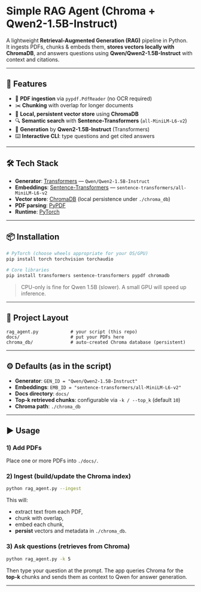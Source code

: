 # Simple RAG Agent (Chroma + Qwen2-1.5B-Instruct)

A lightweight **Retrieval-Augmented Generation (RAG)** pipeline in Python.  
It ingests PDFs, chunks & embeds them, **stores vectors locally with ChromaDB**, and answers questions using **Qwen/Qwen2-1.5B-Instruct** with context and citations.

---

## 🚀 Features
- 📄 **PDF ingestion** via `pypdf.PdfReader` (no OCR required)
- ✂️ **Chunking** with overlap for longer documents
- 🧠 **Local, persistent vector store** using **ChromaDB**
- 🔍 **Semantic search** with **Sentence-Transformers** (`all-MiniLM-L6-v2`)
- 🤖 **Generation** by **Qwen2-1.5B-Instruct** (Transformers)
- ⌨️ **Interactive CLI**: type questions and get cited answers

---

## 🛠️ Tech Stack
- **Generator**: [Transformers](https://github.com/huggingface/transformers) — `Qwen/Qwen2-1.5B-Instruct`
- **Embeddings**: [Sentence-Transformers](https://www.sbert.net/) — `sentence-transformers/all-MiniLM-L6-v2`
- **Vector store**: [ChromaDB](https://www.trychroma.com/) (local persistence under `./chroma_db`)
- **PDF parsing**: [PyPDF](https://pypi.org/project/pypdf/)
- **Runtime**: [PyTorch](https://pytorch.org/)

---

## 📦 Installation

```bash
# PyTorch (choose wheels appropriate for your OS/GPU)
pip install torch torchvision torchaudio

# Core libraries
pip install transformers sentence-transformers pypdf chromadb
```

> CPU-only is fine for Qwen 1.5B (slower). A small GPU will speed up inference.

---

## 📁 Project Layout

```
rag_agent.py            # your script (this repo)
docs/                   # put your PDFs here
chroma_db/              # auto-created Chroma database (persistent)
```

---

## ⚙️ Defaults (as in the script)

- **Generator**: `GEN_ID = "Qwen/Qwen2-1.5B-Instruct"`  
- **Embeddings**: `EMB_ID = "sentence-transformers/all-MiniLM-L6-v2"`  
- **Docs directory**: `docs/`  
- **Top-k retrieved chunks**: configurable via `-k / --top_k` (default `10`)  
- **Chroma path**: `./chroma_db`

---

## ▶️ Usage

### 1) Add PDFs
Place one or more PDFs into `./docs/`.  

### 2) Ingest (build/update the Chroma index)
```bash
python rag_agent.py --ingest
```
This will:
- extract text from each PDF,
- chunk with overlap,
- embed each chunk,
- **persist** vectors and metadata in `./chroma_db`.

### 3) Ask questions (retrieves from Chroma)
```bash
python rag_agent.py -k 5
```
Then type your question at the prompt. The app queries Chroma for the **top-k** chunks and sends them as context to Qwen for answer generation.

---
